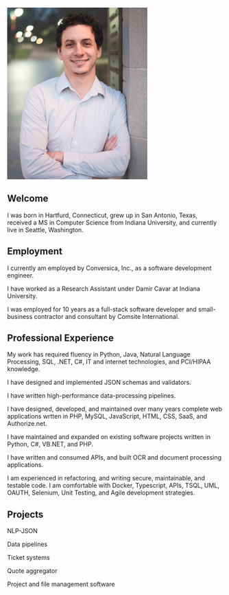 ![Headshot](oren_headshot.jpg?raw=true)

## Welcome

I was born in Hartfurd, Connecticut, grew up in San Antonio, Texas,
received a MS in Computer Science from Indiana University, and currently live in Seattle, Washington.

## Employment

I currently am employed by Conversica, Inc., as a software development engineer.

I have worked as a Research Assistant under Damir Cavar at Indiana University.

I was employed for 10 years as a full-stack software developer and small-business contractor and consultant by Comsite International. 

## Professional Experience

My work has required fluency in Python, Java, Natural Language Processing, SQL, .NET, C#, IT and internet technologies, and PCI/HIPAA knowledge.

I have designed and implemented JSON schemas and validators.

I have written high-performance data-processing pipelines.

I have designed, developed, and maintained over many years complete web applications wrtten in PHP, MySQL, JavaScript, HTML, CSS, SaaS, and Authorize.net. 

I have maintained and expanded on existing software projects written in Python, C#, VB.NET, and PHP. 

I have written and consumed APIs, and built OCR and document processing applications. 

I am experienced in refactoring, and writing secure, maintainable, and testable code. I am comfortable with Docker, Typescript, APIs, TSQL, UML, OAUTH, Selenium, Unit Testing, and Agile development strategies.

## Projects

NLP-JSON

Data pipelines

Ticket systems

Quote aggregator

Project and file management software
